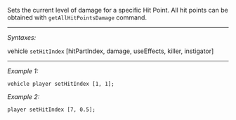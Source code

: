 Sets the current level of damage for a specific Hit Point. All hit points can be obtained with `getAllHitPointsDamage` command.


---
*Syntaxes:*

vehicle `setHitIndex` [hitPartIndex, damage, useEffects, killer, instigator]

---
*Example 1:*

```sqf
vehicle player setHitIndex [1, 1];
```

*Example 2:*

```sqf
player setHitIndex [7, 0.5];
```